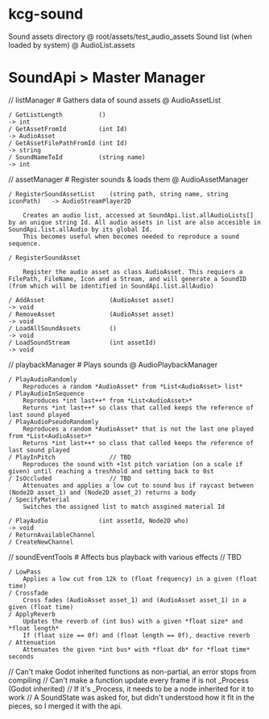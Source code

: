 # kcg-sound

Sound assets directory                                @ root/assets/test_audio_assets
Sound list (when loaded by system)                    @ AudioList.assets

# SoundApi > Master Manager

// listManager         # Gathers data of sound assets     @ AudioAssetList

    / GetListLength          ()                                           -> int
    / GetAssetFromId         (int Id)                                     -> AudioAsset
    / GetAssetFilePathFromId (int Id)                                     -> string
    / SoundNameToId          (string name)                                -> int

// assetManager        # Register sounds & loads them       @ AudioAssetManager

    / RegisterSoundAssetList    (string path, string name, string iconPath)   -> AudioStreamPlayer2D

        Creates an audio list, accessed at SoundApi.list.allAudioLists[] by an unique string Id. All audio assets in list are also accesible in SoundApi.list.allAudio by its global Id.
        This becomes useful when becomes needed to reproduce a sound sequence.

    / RegisterSoundAsset

        Register the audio asset as class AudioAsset. This requiers a FilePath, FileName, Icon and a Stream, and will generate a SoundID (from which will be identified in SoundApi.list.allAudio)

    / AddAsset                  (AudioAsset asset)                            -> void
    / RemoveAsset               (AudioAsset asset)                            -> void
    / LoadAllSoundAssets        ()                                            -> void
    / LoadSoundStream           (int assetId)                                 -> void

// playbackManager     # Plays sounds                     @ AudioPlaybackManager

    
    / PlayAudioRandomly
        Reproduces a random *AudioAsset* from *List<AudioAsset> list*
    / PlayAudioInSequence
        Reproduces *int last++* from *List<AudioAsset>*
        Returns *int last++* so class that called keeps the reference of last sound played
    / PlayAudioPseudoRandomly
        Reproduces a random *AudioAsset* that is not the last one played from *List<AudioAsset>*
        Returns *int last++* so class that called keeps the reference of last sound played
    / PlayInPitch               // TBD
        Reproduces the sound with +1st pitch variation (on a scale if given) until reaching a treshhold and setting back to 0st
    / IsOccluded                // TBD
        Attenuates and applies a low cut to sound bus if raycast between (Node2D asset_1) and (Node2D asset_2) returns a body
    / SpecifyMaterial
        Switches the assigned list to match assgined material Id

    / PlayAudio              (int assetId, Node2D who)                    -> void
    / ReturnAvailableChannel
    / CreateNewChannel

// soundEventTools      # Affects bus playback with various effects // TBD

    / LowPass
        Applies a low cut from 12k to (float frequency) in a given (float time)
    / Crossfade
        Cross fades (AudioAsset asset_1) and (AudioAsset asset_1) in a given (float time)
    / ApplyReverb
        Updates the reverb of (int bus) with a given *float size* and *float length*
        If (float size == 0f) and (float length == 0f), deactive reverb
    / Attenuation
        Attenuates the given *int bus* with *float db* for *float time* seconds

// Can't make Godot inherited functions as non-partial, an error stops from compiling
// Can't make a function update every frame if is not _Process (Godot inherited)
// If it's _Process, it needs to be a node inherited for it to work
// A SoundState was asked for, but didn't understood how it fit in the pieces, so I merged it with the api.